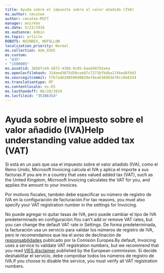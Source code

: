 ```yaml
---
title: Ayuda sobre el impuesto sobre el valor añadido (IVA)
ms.author: cmcatee
author: cmcatee-MSFT
manager: mnirkhe
ms.date: 5/23/2018
ms.audience: Admin
ms.topic: article
ROBOTS: NOINDEX, NOFOLLOW
localization_priority: Normal
ms.collection: Adm_O365
ms.custom:
- "435"
- "1500005"
ms.assetid: 3bb6fce9-2072-4380-9c05-6aad40792eea
ms.openlocfilehash: 314eed3875d50cee87c7271bfbdba174bed8fb93
ms.sourcegitcommit: 5fb7a4b28859690020efdea630d03e70cc0e6334
ms.translationtype: MT
ms.contentlocale: es-ES
ms.lasthandoff: 06/28/2019
ms.locfileid: "35386354"
---
```

# <a name="help-understanding-value-added-tax-vat"></a><span data-ttu-id="1ad31-102">Ayuda sobre el impuesto sobre el valor añadido (IVA)</span><span class="sxs-lookup"><span data-stu-id="1ad31-102">Help understanding value added tax (VAT)</span></span>

<span data-ttu-id="1ad31-103">Si está en un país que usa el impuesto sobre el valor añadido (IVA), como el Reino Unido, Microsoft Invoicing calcula el IVA y aplica el importe a sus facturas.</span><span class="sxs-lookup"><span data-stu-id="1ad31-103">If you are in a country that uses valued added tax (VAT), such as the United Kingdom, Microsoft Invoicing calculates the VAT for you, and applies the amount to your invoices.</span></span>
  
<span data-ttu-id="1ad31-104">Por motivos fiscales, también debe especificar su número de registro de IVA en la configuración de facturación.</span><span class="sxs-lookup"><span data-stu-id="1ad31-104">For tax reasons, you must also specify your VAT registration number in the settings for Invoicing.</span></span>
  
<span data-ttu-id="1ad31-105">No puede agregar ni quitar tasas de IVA, pero puede cambiar el tipo de IVA predeterminado en configuración.</span><span class="sxs-lookup"><span data-stu-id="1ad31-105">You can't add or remove VAT rates, but you can change the default VAT rate in Settings.</span></span> <span data-ttu-id="1ad31-106">De forma predeterminada, la facturación usa un servicio para validar los números de registro de IVA, pero le recomendamos que lea el aviso de declinación de [responsabilidades](https://go.microsoft.com/fwlink/?LinkID=841741) publicado por la Comisión Europea.</span><span class="sxs-lookup"><span data-stu-id="1ad31-106">By default, Invoicing uses a service to validate VAT registration numbers, but we recommend that you read [VIES disclaimer](https://go.microsoft.com/fwlink/?LinkID=841741) published by the European commission.</span></span> <span data-ttu-id="1ad31-107">Si decide deshabilitar el servicio, debe comprobar todos los números de registro de IVA.</span><span class="sxs-lookup"><span data-stu-id="1ad31-107">If you choose to disable the service, you must verify all VAT registration numbers.</span></span>
  